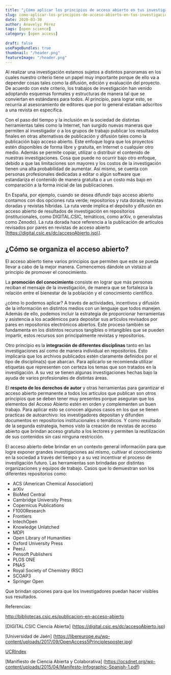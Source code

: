 ```yaml
---
title: "¿Cómo aplicar los principios de acceso abierto en tus investigaciones?"
slug: como-aplicar-los-principios-de-acceso-abierto-en-tus-investigaciones
date: 2020-03-30
author: Anavelyz Pérez
tags: [open science]
category: [open access]
 
draft: false
usePageBundles: true
thumbnail: "/header.png"
featureImage: "/header.png"
---
```



<!-- # ¿Cómo aplicar los principios de acceso abierto en tus investigaciones? -->
<!-- **Por Anavelyz Pérez** -->



Al realizar una investigación estamos sujetos a distintos panoramas en los
cuales nuestro criterio tiene un papel muy importante porque de ello va a
depender cosas tales como la difusión, edición y evaluación del proyecto. De
acuerdo con este criterio, los trabajos de investigación
han venido adoptando esquemas formales y estructuras de manera tal que se conviertan en
estándares para todos. Al principio, para lograr esto, se recurría al asesoramiento de
editores que por lo general estaban adscritos a una revista en especifica.

<!-- TEASER_END -->

Con el paso del tiempo y la inclusión en la sociedad de distintas herramientas
tales como la Internet, han surgido nuevas maneras que permiten al investigador o a
los grupos de trabajo publicar los resultados finales en otras alternativas de publicación y difusión tales como la publicación bajo acceso abierto. Este enfoque logra que
los proyectos estén disponibles de forma libre y gratuita, en Internet o
cualquier otro medio. Además se permite copiar, utilizar o distribuir el
contenido de nuestras investigaciones. Cosa que puede no ocurrir bajo otro
enfoque, debido a que las limitaciones son mayores y los costos de la
investigación tienen una alta probabilidad de aumentar. Así mismo, se cuenta con
personas profesionales dedicadas a editar o algún software que estandariza el
contenido de manera gratuita o a un costo más bajo en comparación a la forma
inicial de las publicaciones.

En España, por ejemplo, cuando se desea difundir bajo acceso abierto contamos con dos opciones ruta
verde; repositorios y ruta dorada; revistas doradas y revistas híbridas. La ruta
verde implica el depósito y difusión en acceso abierto de resultados de
investigación en repositorios (institucionales, como DIGITAL.CSIC, temáticos,
como arXiv, o generalistas como Zenodo). La ruta dorada hace referencia a la
publicación de artículos revisados por pares en revistas de acceso abierto
\[https://digital.csic.es/dc/accesoAbierto.jsp\].

## ¿Cómo se organiza el acceso abierto?

El acceso abierto tiene varios principios que permiten que este se pueda llevar
a cabo de la mejor manera. Comencemos dándole un vistazo al principio de promover el
conocimiento.

La **promoción del conocimiento** consiste en lograr que más personas reciban
el mensaje de la investigación, de manera que se fortalezca la relación entre el
bienestar de la población y el conocimiento científico.

¿cómo lo podemos aplicar? A través de actividades, incentivos y difusión de la
información en distintos medios con un lenguaje que todos manejen. Además de
ello, podemos incluir la estrategia de proporcionar herramientas y asistencia a
los académicos para depositar sus artículos revisados por pares en repositorios
electrónicos abiertos. Este proceso también se fundamenta en los distintos
recursos tangibles o intangibles que se pueden impartir, estos recursos son
principalmente revistas y repositorios.

Otro principio es la **integración de diferentes disciplinas** tanto en las
investigaciones así como de manera individual en repositorios. Esto implicaría
que los archivos publicados estén claramente definidos por el tipo de
disciplina(s) que abarcan. Para aplicarlo se recomienda utilizar etiquetas que
representen con certeza los temas que son tratados en la investigación. A su vez
se tienen algunas investigaciones hechas bajo la ayuda de varios profesionales
de distintas áreas.

El **respeto de los derechos de autor** y otras herramientas para garantizar el
acceso abierto permanente a todos los artículos que publican son otros
principios que se deben tener muy presentes porque aseguran que los elementos
del Acceso Abierto estén en orden y complementen un buen trabajo. Para aplicar
esto se conocen algunos casos en los que se tienen practicas de autoarchivo: los
investigadores depositan y difunden documentos en repositorios institucionales o
temáticos. Y como resultado de la segunda estrategia, hemos visto la creación de
revistas de acceso abierto que brindan acceso gratuito a los lectores y permiten
la reutilización de sus contenidos sin casi ninguna restricción.

El acceso abierto debe brindar en un contexto general información para que logre
exponer grandes investigaciones así mismo, cultivar el conocimiento en la
sociedad a través del tiempo y a su vez incentivar el proceso de investigación
futuro. Las herramientas son brindadas por distintas organizaciones y equipos de
trabajo. Casos que lo demuestran son los diferentes repositorios como:

* ACS (American Chemical Association)
* arXiv
* BioMed Central
* Cambridge University Press
* Copernicus Publications
* F1000Research
* Frontiers
* IntechOpen
* Knowledge Unlatched
* MDPI
* Open Library of Humanities
* Oxford University Press
* PeerJ.
* Pensoft Publishers
* PLOS ONE
* PNAS
* Royal Society of Chemistry (RSC)
* SCOAP3
* Springer Open

Que brindan opciones para que los investigadores puedan hacer visibles sus
resultados.

Referencias:

http://bibliotecas.csic.es/publicacion-en-acceso-abierto

\[DIGITAL.CSIC Ciencia Abierta\] (https://digital.csic.es/dc/accesoAbierto.jsp)

\[Universidad de Jaén\]
(https://libereurope.eu/wp-content/uploads/2017/09/OpenAccess5Principlesposter.jpg)

[UCRIndex](https://ucrindex.ucr.ac.cr/?page_id=896)

\[Manifiesto de Ciencia Abierta y Colaborativa\]
(https://ocsdnet.org/wp-content/uploads/2015/04/Manifesto-Infographic-Spanish-1.pdf)
